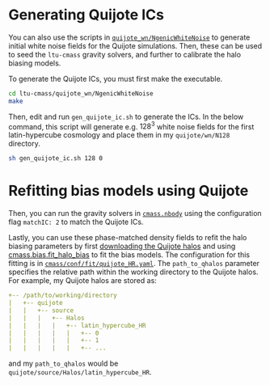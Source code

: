 
Generating Quijote ICs
======================

You can also use the scripts in [`quijote_wn/NgenicWhiteNoise`](./quijote_wn/NgenicWhiteNoise) to generate initial white noise fields for the Quijote simulations. Then, these can be used to seed the `ltu-cmass` gravity solvers, and further to calibrate the halo biasing models.

To generate the Quijote ICs, you must first make the executable.
```bash
cd ltu-cmass/quijote_wn/NgenicWhiteNoise
make
```
Then, edit and run `gen_quijote_ic.sh` to generate the ICs. In the below command, this script will generate e.g. $128^3$ white noise fields for the first latin-hypercube cosmology and place them in my `quijote/wn/N128` directory.
```bash
sh gen_quijote_ic.sh 128 0
```

Refitting bias models using Quijote
===================================

Then, you can run the gravity solvers in [`cmass.nbody`](./cmass/nbody) using the configuration flag `matchIC: 2` to match the Quijote ICs. 

Lastly, you can use these phase-matched density fields to refit the halo biasing parameters by first [downloading the Quijote halos](https://quijote-simulations.readthedocs.io/en/latest/halos.html) and using [cmass.bias.fit_halo_bias](./cmass/bias/fit_halo_bias.py) to fit the bias models. The configuration for this fitting is in [`cmass/conf/fit/quijote_HR.yaml`](./cmass/conf/fit/quijote_HR.yaml). The `path_to_qhalos` parameter specifies the relative path within the working directory to the Quijote halos. For example, my Quijote halos are stored as:
```yaml
+-- /path/to/working/directory
|   +-- quijote
|   |   +-- source
|   |   |   +-- Halos
|   |   |   |   +-- latin_hypercube_HR
|   |   |   |   |   +-- 0
|   |   |   |   |   +-- 1
|   |   |   |   |   +-- ...
```
and my `path_to_qhalos` would be `quijote/source/Halos/latin_hypercube_HR`.
